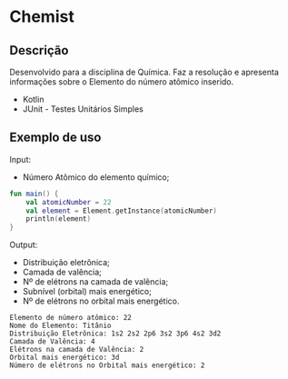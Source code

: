 # Chemist

## Descrição
Desenvolvido para a disciplina de Química. Faz a resolução e apresenta informações sobre o Elemento do número atômico inserido.

- Kotlin
- JUnit - Testes Unitários Simples

## Exemplo de uso

Input:
- Número Atômico do elemento químico;

```kotlin
fun main() {
    val atomicNumber = 22
    val element = Element.getInstance(atomicNumber)
    println(element)
}
```
Output:
- Distribuição eletrônica;
- Camada de valência;
- Nº de elétrons na camada de valência;
- Subnível (orbital) mais energético;
- Nº de elétrons no orbital mais energético.

```
Elemento de número atômico: 22
Nome do Elemento: Titânio
Distribuição Eletrônica: 1s2 2s2 2p6 3s2 3p6 4s2 3d2
Camada de Valência: 4
Elétrons na camada de Valência: 2
Orbital mais energético: 3d
Número de elétrons no Orbital mais energético: 2
```